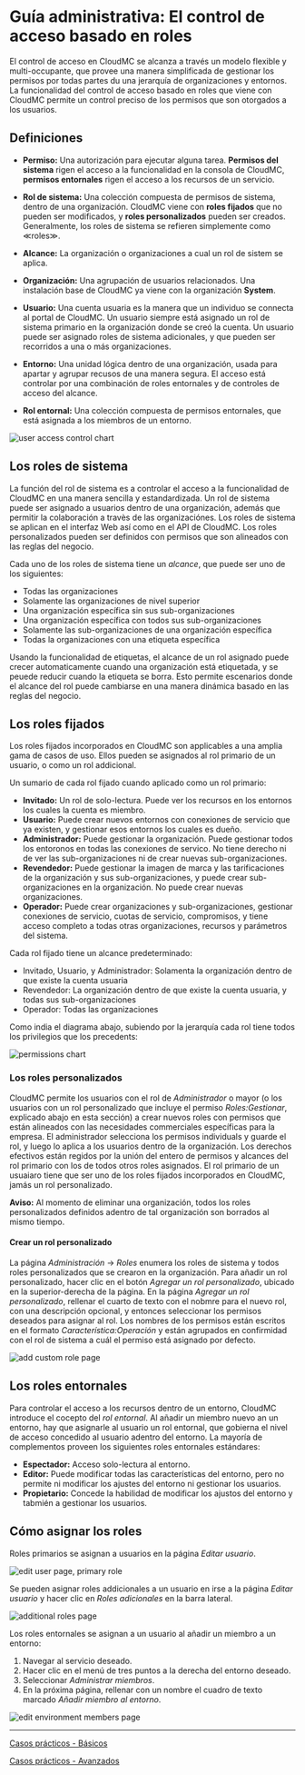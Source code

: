 # Guía administrativa: El control de acceso basado en roles

El control de acceso en CloudMC se alcanza a través un modelo flexible y multi-occupante, que provee una manera simplificada de gestionar los permisos por todas partes du una jerarquía de organizaciones y entornos.  La funcionalidad del control de acceso basado en roles que viene con CloudMC permite un control preciso de los permisos que son otorgados a los usuarios.

## Definiciones
- **Permiso:** Una autorización para ejecutar alguna tarea.  **Permisos del sistema** rigen el acceso a la funcionalidad en la consola de CloudMC, **permisos entornales** rigen el acceso a los recursos de un servicio.

- **Rol de sistema:**  Una colección compuesta de permisos de sistema, dentro de una organización.  CloudMC viene con **roles fijados** que no pueden ser modificados, y **roles personalizados** pueden ser creados.  Generalmente, los roles de sistema se refieren simplemente como ≪roles≫.

- **Alcance:** La organización o organizaciones a cual un rol de sistem se aplica.

- **Organización:** Una agrupación de usuarios relacionados.  Una instalación base de CloudMC ya viene con la organización **System**.

- **Usuario:** Una cuenta usuaria es la manera que un individuo se connecta al portal de CloudMC.  Un usuario siempre está asignado un rol de sistema primario en la organización donde se creó la cuenta.  Un usuario puede ser asignado roles de sistema adicionales, y que pueden ser recorridos a una o más organizaciones.

- **Entorno:** Una unidad lógica dentro de una organización, usada para apartar y agrupar recusos de una manera segura.  El acceso está controlar por una combinación de roles entornales y de controles de acceso del alcance.

- **Rol entornal:** Una colección compuesta de permisos entornales, que está asignada a los miembros de un entorno.

![user access control chart](roles_chart-es.png)

## Los roles de sistema
La función del rol de sistema es a controlar el acceso a la funcionalidad de CloudMC en una manera sencilla y estandardizada.  Un rol de sistema puede ser asignado a usuarios dentro de una organización, además que permitir la colaboración a travès de las organizaciónes.  Los roles de sistema se aplican en el interfaz Web así como en el API de CloudMC.  Los roles personalizados pueden ser definidos con permisos que son alineados con las reglas del negocio.

Cada uno de los roles de sistema tiene un *alcance*, que puede ser uno de los siguientes:

- Todas las organizaciones
- Solamente las organizaciones de nivel superior
- Una organización específica sin sus sub-organizaciones
- Una organización específica con todos sus sub-organizaciones
- Solamente las sub-organizaciones de una organización específica
- Todas la organizaciones con una etiqueta específica

Usando la funcionalidad de etiquetas, el alcance de un rol asignado puede crecer automaticamente cuando una organización está etiquetada, y se peuede reducir cuando la etiqueta se borra.  Esto permite escenarios donde el alcance del rol puede cambiarse en una manera dinámica basado en las reglas del negocio.

## Los roles fijados
Los roles fijados incorporados en CloudMC son applicables a una amplia gama de casos de uso.  Ellos pueden se asignados al rol primario de un usuario, o como un rol addicional.

Un sumario de cada rol fijado cuando aplicado como un rol primario:
- **Invitado:**  Un rol de solo-lectura.  Puede ver los recursos en los entornos los cuales la cuenta es miembro.
- **Usuario:**  Puede crear nuevos entornos con conexiones de servicio que ya existen, y gestionar esos entornos los cuales es dueño.
- **Administrador:**  Puede gestionar la organización.  Puede gestionar todos los entoronos en todas las conexiones de servico.  No tiene derecho ni de ver las sub-organizaciones ni de crear nuevas sub-organizaciones.
- **Revendedor:**  Puede gestionar la imagen de marca y las tarificaciones de la organización y sus sub-organizaciones, y puede crear sub-organizaciones en la organización.  No puede crear nuevas organizaciones.
- **Operador:**  Puede crear organizaciones y sub-organizaciones, gestionar conexiones de servicio, cuotas de servicio, compromisos, y tiene acceso completo a todas otras organizaciones, recursos y parámetros del sistema.

Cada rol fijado tiene un alcance predeterminado:
- Invitado, Usuario, y Administrador:  Solamenta la organización dentro de que existe la cuenta usuaria
- Revendedor:  La organización dentro de que existe la cuenta usuaria, y todas sus sub-organizaciones
- Operador:  Todas las organizaciones

Como india el diagrama abajo, subiendo por la jerarquía cada rol tiene todos los privilegios que los precedents:

![permissions chart](permissions-en.png)

### Los roles personalizados

CloudMC permite los usuarios con el rol de *Administrador* o mayor (o los usuarios con un rol personalizado que incluye el permiso *Roles:Gestionar*, explicado abajo en esta sección) a crear nuevos roles con permisos que están alineados con las necesidades commerciales específicas para la empresa.  El administrador selecciona los permisos individuals y guarde el rol, y luego lo aplica a los usuarios dentro de la organización.  Los derechos efectivos están regidos por la unión del entero de permisos y alcances del rol primario con los de todos otros roles asignados.  El rol primario de un usuaiaro tiene que ser uno de los roles fijados incorporados en CloudMC, jamás un rol personalizado.

**Aviso:**  Al momento de eliminar una organización, todos los roles personalizados definidos adentro de tal organización son borrados al mismo tiempo.

#### Crear un rol personalizado
La página *Administración* -> *Roles* enumera los roles de sistema y todos roles personalizados que se crearon en la organización.  Para añadir un rol personalizado, hacer clic en el botón *Agregar un rol personalizado*, ubicado en la superior-derecha de la página.  En la página *Agregar un rol personalizado*, rellenar el cuarto de texto con el nobmre para el nuevo rol, con una descripción opcional, y entonces seleccionar los permisos deseados para asignar al rol.  Los nombres de los permisos están escritos en el formato *Característica:Operación* y están agrupados en confirmidad con el rol de sistema a cuál el permiso está asignado por defecto.

![add custom role page](add_custom_role-en.png)

## Los roles entornales
Para controlar el acceso a los recursos dentro de un entorno, CloudMC introduce el cocepto del *rol entornal*.  Al añadir un miembro nuevo an un entorno, hay que asignarle al usuario un rol entornal, que gobierna el nivel de acceso concedido al usuario adentro del entorno.  La mayoría de complementos proveen los siguientes roles entornales estándares:

- **Espectador:**  Acceso solo-lectura al entorno.
- **Editor:**  Puede modificar todas las características del entorno, pero no permite ni modificar los ajustes del entorno ni gestionar los usuarios.
- **Propietario:**  Concede la habilidad de modificar los ajustos del entorno y tabmién a gestionar los usuarios.

## Cómo asignar los roles

Roles primarios se asignan a usuarios en la página *Editar usuario*.

![edit user page, primary role](select_primary_role-en.png)

Se pueden asignar roles addicionales a un usuario en irse a la página *Editar usuario* y hacer clic en *Roles adicionales* en la barra lateral.

![additional roles page](additional_roles-en.png)

Los roles entornales se asignan a un usuario al añadir un miembro a un entorno:
1. Navegar al servicio deseado.
1. Hacer clic en el menú de tres puntos a la derecha del entorno deseado.
1. Seleccionar *Administrar miembros*.
1. En la próxima página, rellenar con un nombre el cuadro de texto marcado *Añadir miembro al entorno*.

![edit environment members page](list_of_env_roles-en.png)

---
[Casos prácticos - Básicos](use-cases-basic-es.md)

[Casos prácticos - Avanzados](use-cases-advanced-es.md)
